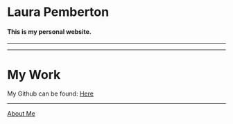 # Laura Pemberton
#### This is my personal website.


<hr>


<hr>

# My Work
My Github can be found:
<a href="https://github.com/LauraIsCool">Here</a>

<hr>

<a href="aboutme.md">About Me</a>
